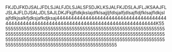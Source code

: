 FKJDJFKDJSALJFDLSJALFJDLSJALSFSDJKLKSJALFKJDSLAJFLJKSAAJFLJSLAJFLDJSALJDLSAJLDKJFkjjfldkjkslajdfklsajjljfdlsjalfjdlsajfldjfklsajfldkjslajfdlkjsalkfjdksjafkdjksaj444444444444444444444444444444444444444444444444444444444444444444444444444444444444444444K55555555555555555555555555555555555555555555555555555555555555555555555555555555555555555555555555555555555555555555555555555555555555555555555555555555555555555555555555555555555555555555555555555555555555555555555555555555
